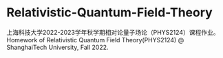 # Relativistic-Quantum-Field-Theory

上海科技大学2022-2023学年秋学期相对论量子场论（PHYS2124）课程作业。Homework of Relativistic Quantum Field Theory(PHYS2124) @ ShanghaiTech University, Fall 2022.
